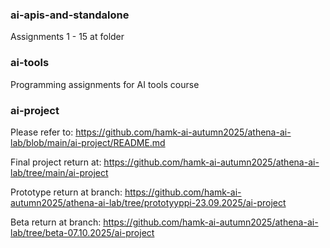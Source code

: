 ### ai-apis-and-standalone

Assignments 1 - 15 at folder

### ai-tools

Programming assignments for AI tools course

### ai-project

Please refer to: https://github.com/hamk-ai-autumn2025/athena-ai-lab/blob/main/ai-project/README.md

Final project return at: https://github.com/hamk-ai-autumn2025/athena-ai-lab/tree/main/ai-project

Prototype return at branch: https://github.com/hamk-ai-autumn2025/athena-ai-lab/tree/prototyyppi-23.09.2025/ai-project

Beta return at branch: https://github.com/hamk-ai-autumn2025/athena-ai-lab/tree/beta-07.10.2025/ai-project

